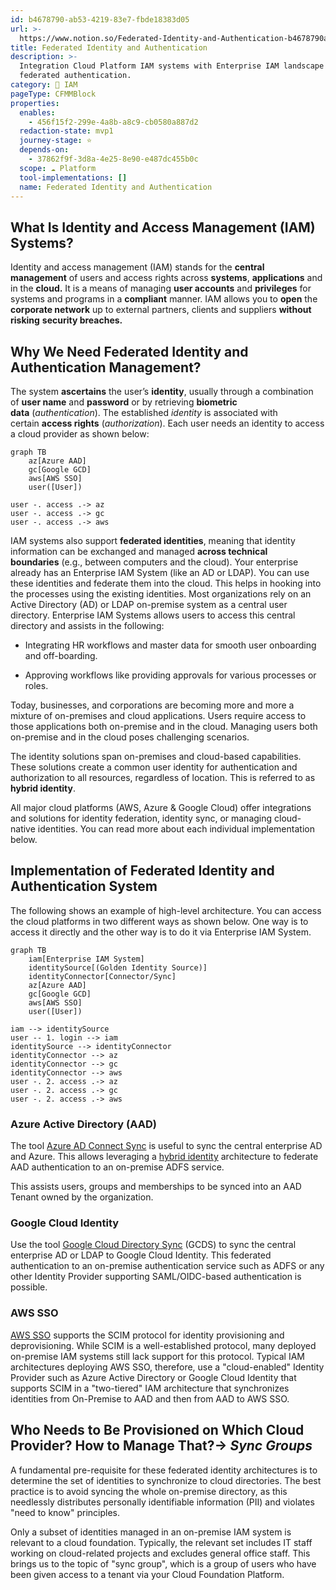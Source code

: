 ```yaml
---
id: b4678790-ab53-4219-83e7-fbde18383d05
url: >-
  https://www.notion.so/Federated-Identity-and-Authentication-b4678790ab53421983e7fbde18383d05
title: Federated Identity and Authentication
description: >-
  Integration Cloud Platform IAM systems with Enterprise IAM landscape incl.
  federated authentication. 
category: 🔐 IAM
pageType: CFMMBlock
properties:
  enables:
    - 456f15f2-299e-4a8b-a8c9-cb0580a887d2
  redaction-state: mvp1
  journey-stage: ⭐️
  depends-on:
    - 37862f9f-3d8a-4e25-8e90-e487dc455b0c
  scope: ☁️ Platform
  tool-implementations: []
  name: Federated Identity and Authentication
---
```


## What Is Identity and Access Management (IAM) Systems?

Identity and access management (IAM) stands for the **central management** of users and access rights across **systems**, **applications** and in the **cloud.** It is a means of managing **user accounts**
and **privileges** for systems and programs in a **compliant** manner. IAM allows you to **open** the **corporate network** up to external partners, clients and suppliers **without risking** **security breaches.**

## Why We Need Federated Identity and Authentication Management?

The system **ascertains** the user’s **identity**, usually through a combination of **user name** and **password** or by retrieving **biometric data** (*authentication*). The established *identity* is associated with certain **access rights** (*authorization*). Each user needs an identity to access a cloud provider as shown below:

```mermaid
graph TB
	az[Azure AAD]
	gc[Google GCD]
	aws[AWS SSO]
	user([User])

user -. access .-> az
user -. access .-> gc
user -. access .-> aws
```

IAM systems also support **federated identities**, meaning that identity information can be exchanged and managed **across technical boundaries** (e.g., between computers and the cloud). Your enterprise already has an Enterprise IAM System (like an AD or LDAP). You can use these identities and federate them into the cloud. This helps in hooking into the processes using the existing identities. Most organizations rely on an Active Directory (AD) or LDAP on-premise system as a central user directory. Enterprise IAM Systems allows users to access this central directory and assists in the following: 

- Integrating HR workflows and master data for smooth user onboarding and off-boarding.

- Approving workflows like providing approvals for various processes or roles.

Today, businesses, and corporations are becoming more and more a mixture of on-premises and cloud applications. Users require access to those applications both on-premise and in the cloud. Managing users both on-premise and in the cloud poses challenging scenarios.

The identity solutions span on-premises and cloud-based capabilities. These solutions create a common user identity for authentication and authorization to all resources, regardless of location. This is referred to as **hybrid identity**.

All major cloud platforms (AWS, Azure & Google Cloud) offer integrations and solutions for identity federation, identity sync, or managing cloud-native identities. You can read more about each individual implementation below.



## Implementation of Federated Identity and Authentication System

The following shows an example of high-level architecture. You can access the cloud platforms in two different ways as shown below. One way is to access it directly and the other way is to do it via Enterprise IAM System.

```mermaid
graph TB
	iam[Enterprise IAM System]
	identitySource[(Golden Identity Source)]
	identityConnector[Connector/Sync]
	az[Azure AAD]
	gc[Google GCD]
	aws[AWS SSO]
	user([User])

iam --> identitySource
user -- 1. login --> iam
identitySource --> identityConnector
identityConnector --> az
identityConnector --> gc
identityConnector --> aws
user -. 2. access .-> az
user -. 2. access .-> gc
user -. 2. access .-> aws
```

### Azure Active Directory (AAD)

The tool [Azure AD Connect Sync](https://docs.microsoft.com/en-us/azure/active-directory/hybrid/how-to-connect-sync-whatis) is useful to sync the central enterprise AD and Azure. This allows leveraging a  [hybrid identity](https://docs.microsoft.com/en-us/azure/active-directory/hybrid/) architecture to federate AAD authentication to an on-premise ADFS service.

This assists users, groups and memberships to be synced into an AAD Tenant owned by the organization.

### Google Cloud Identity

Use the tool [Google Cloud Directory Sync](https://support.google.com/a/answer/106368?hl=en) (GCDS) to sync the central enterprise AD or LDAP to Google Cloud Identity. This federated authentication to an on-premise authentication service such as ADFS or any other Identity Provider supporting SAML/OIDC-based authentication is possible.

### AWS SSO

[AWS SSO](https://aws.amazon.com/single-sign-on/) supports the SCIM protocol for identity provisioning and deprovisioning. While SCIM is a well-established protocol, many deployed on-premise IAM systems still lack support for this protocol. Typical IAM architectures deploying AWS SSO, therefore, use a "cloud-enabled" Identity Provider such as Azure Active Directory or Google Cloud Identity that supports SCIM in a "two-tiered" IAM architecture that synchronizes identities from On-Premise to AAD and then from AAD to AWS SSO.

## Who Needs to Be Provisioned on Which Cloud Provider? How to Manage That?→ *Sync Groups*

A fundamental pre-requisite for these federated identity architectures is to determine the set of identities to synchronize to cloud directories. The best practice is to avoid syncing the whole on-premise directory, as this needlessly distributes personally identifiable information (PII) and violates "need to know" principles.

Only a subset of identities managed in an on-premise IAM system is relevant to a cloud foundation. Typically, the relevant set includes IT staff working on cloud-related projects and excludes general office staff. This brings us to the topic of  "sync group", which is a group of users who have been given access to a tenant via your Cloud Foundation Platform. 



